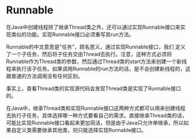 # Runnable

在Java中创建线程除了继承Thread类之外，还可以通过实现Runnable接口来实现类似的功能。实现Runnable接口必须重写其run方法。

Runnable的中文意思是"任务"，顾名思义，通过实现Runnable接口，我们 定义了一个子任务，然后将子任务交由Thread去执行。注意，这种方式必须将Runnable作为Thread类的参数，然后通过Thread类的start方法来创建一个新线程来执行该子任务。如果调用Runnable的run方法的话，是不会创建新线程的，这跟普通的方法调用没有任何区别。

事实上，查看Thread类的实现源代码会发现Thread类是实现了Runnable接口的。

在Java中，继承Thread类和实现Runnable接口这两种方式都可以用来创建线程去执行子任务，具体选择哪一种方式要看自己的需求。直接继承Thread类的话，可能比实现Runnable接口看起来更加简洁，但是由于Java只允许单继承，所以如果自定义类需要继承其他类，则只能选择实现Runnable接口。